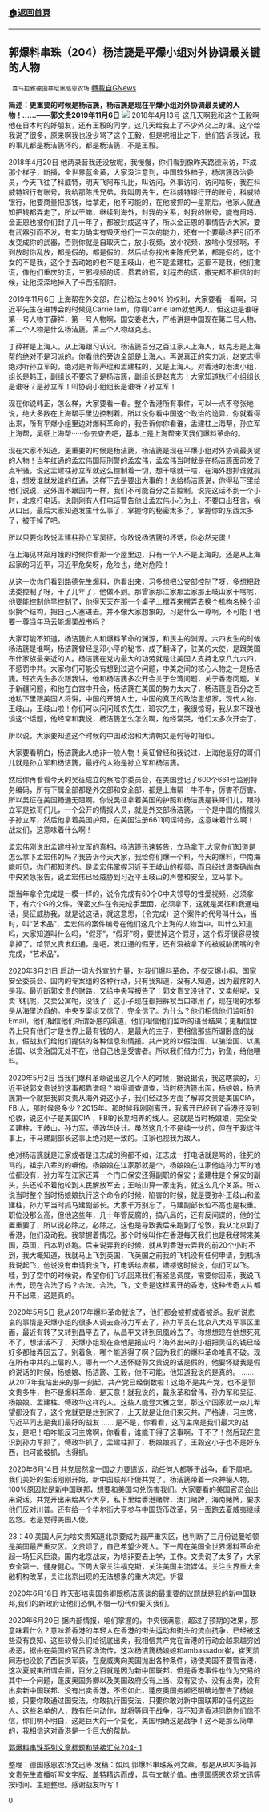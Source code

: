 ###  [:house:返回首頁](https://github.com/ourhimalayas/txt)
---

## 郭爆料串珠（204）杨洁篪是平爆小组对外协调最关键的人物
` 喜马拉雅德国慕尼黑感恩农场` [轉載自GNews](https://gnews.org/zh-hans/995333/)

**简述：更重要的时候是杨洁篪，杨洁篪是现在平爆小组对外协调最关键的人物！……——郭文贵2019年11月6日**
![]()![](https://gnews.org/wp-content/uploads/2021/03/image1-21.jpg)
2018年4月13号
这几天啊我和这个王毅啊他在日本时的好朋友，还有王毅的同学，这几天给我上了不少外交上的课。这个给我说了很多，原来啊我也没少骂了这个王毅，但是呢相比之下，他们告诉我说，我的事儿都是杨洁篪坏的，都是杨洁篪，不是王毅。

2018年4月20日
他两录音我还没放呢，我慢慢，你们看到像昨天路德采访，吓成那个样子，断播，全世界蓝金黄，大家没注意到，中国软外柿子，杨洁篪政治委员，今天飞往了科威特，明天飞阿布扎比，叫访问，外事访问，访问啥呀，我在科威特银行有账号，我给那陈氏兄弟，我叫周先生，在科威特银行开的账号，科威特银行，他要商量把那钱，给拿走，他不可能的，在他被抓的一星期后，他家人就通知把钱都弄走了，所以干嘛，继续到海外，封我的关系，封我的账号，能有用吗，金正恩也被你们封了几十年了，都被封成这样了，所以金正恩的事情告诉大家，要有武器引而不发，有实力确实有毁灭他们一百次的能力，还有一个要最终把引而不发变成你的武器，否则你就是自取灭亡，放小视频，放小视频，放啥小视频啊，不到放时你乱放，都是假的，都是假的，然后给你找出来陈氏兄弟，都是假的，这个女的不是我，这个手去动她的也不是王岐山，也不是孟建柱，这都不是我，他们撒谎，像他们重庆的谎，三邪视频的谎，贯君的谎，刘程杰的谎，撒完都不相信的时候，让他深深地掉入了卡西拓陷阱。

2019年11月6日
上海帮在外交部，在公检法占90% 的权利，大家要看一看啊，习近平先生在进博会的时候见Carrie lam，你看Carrie lam就他两人，但这边是谁呀第一号人物丁薛祥，第一号人物啊，国安委老大，严格讲是中国现在第二号人物。第二个人物是什么杨洁篪，第三个人物赵克志。

丁薛祥是上海人，从上海跟习认识，杨洁篪百分之百江家人上海人，赵克志是上海帮的绝对不是习派的。你看他的旁边全部是上海人。再说真正的实力派，赵克志得绝对听孙立军的，绝对是听郭声琨和孟建柱的，又是上海人。对香港的港澳小组，组长是韩正，副组长不要忘了是杨洁篪，副组长是赵克志！大家知道执行小组组长是谁呀？是孙立军！叫协调小组组长是谁呀？孙立军！

现在你说韩正，怎么样，大家要看一看。整个香港所有事件，可以一点不夸张地说，绝大多数在上海帮手里边控制着。所以说你看中国这个政治的诡异，你就看得出来，所有平爆小组里边对爆料革命的，我告诉你你看谁，孟建柱上海帮，孙立军上海帮，吴征上海帮······你去查去吧，基本上是上海帮来灭我们爆料革命的。

现在大家不知道，更重要的时候是杨洁篪，杨洁篪是现在平爆小组对外协调最关键的人物！当年红通的孟宏伟国际刑警的孟宏伟，孟宏伟当时就是在杨洁篪面前发了点牢骚，说这孟建柱孙立军就这么控制着一切，想干啥就干啥，在海外想抓谁就抓谁，想发谁就发谁的红通，这样下去是要出大事的！说给杨洁篪说，你得私下里给他们说说，这外国不跟国内一样，我们不可能百分之百控制。说完这话不到一个小时，北京打电话。说刚刚有人打电话警告他让孟宏伟小心为上，不要口出狂言，祸从口出。最后大家知道发生什么事了，掌握你的秘密太多了，掌握你的东西太多了，被干掉了吧。

所以只要你敢说孟建柱孙立军吴征，你敢说杨洁篪的坏话，你必然完蛋！

在上海见林郑月娥的时候你看那一个屋里边，只有一个人不是上海的，还是从上海起家的习近平，习近平危矣呀，危险也，绝对危险！

从这一次你们看到路德先生爆料，你看出来，习多想把公安部控制了呀，多想把政法委控制了呀，干了几年了，他做不到。那曾家那江家那孟家那王岐山家干啥呢，他要能控制他早控制了，他得天天在那一个桌子上摆弄来摆弄去换个机构名换个组织换个结构，把自己人塞进去。并不像大家想象的，习是什么一尊啊，不可能！他要一尊当年马云能爆栗战书吗？

大家可能不知道，杨洁篪此人和爆料革命的渊源，和民主的渊源。六四发生的时候杨洁篪是谁啊，杨洁篪曾经是邓小平的秘书，成了翻译了，驻美的大使，是跟美国布什家族最亲近的人。杨洁篪在党内最大的功劳就是让美国人支持北京八九六四，不惩罚中共。大家你们可能没有想到过这个问题，中美之间的核心人物之一是杨洁篪。班农先生多次跟我讲，他和杨洁篪多次开会关于台湾问题，关于香港问题，关于新疆问题，和他在白宫中开会，杨洁篪在美国的势力太大了，杨洁篪是百分之百地私下里跟美国人将讲，中国的开明人士，中国的真正的政治思想家，现代人物，王岐山，王岐山啦！你们可以问问班农先生，班农先生，我很惊讶，我从来不跟他谈这个话题，他经常和我说，杨洁篪怎么怎么啊，他经常哭，他们太多次开会了。

所以说，大家要知道这个时候的中国政治和大清朝又是何等的相似。

大家要看明白，杨洁篪此人绝非一般人物！吴征曾经和我说过，上海他最好的哥们儿就是孙立军和杨洁篪，最好的人物是孙立军和杨洁篪。

然后你再看看今天的吴征成立的察哈尔委员会，在美国登记了600个661号监别特务编码，所有下属全部都是外交部和安全部，都是上海帮！牛不牛，厉害不厉害。所以吴征在美国畅通无阻啊。你说吴征拿着美国的护照和杨洁篪是铁哥们儿，跟孙立军是铁哥们儿，一个公开的情报人员，就是外交部杨洁篪，一个是中国的情报头子孙立军，然后他拿着美国护照，在美国注册6611间谍特务，这意味着什么啊！战友们，这意味着什么啊！

孟宏伟刚说出孟建柱孙立军的真相，杨洁篪迅速转告，立马拿下.大家你们知道是怎么拿下孟宏伟的吗？我告诉今天大家，我给你们爆一个料，今天的爆料，中南海能听见，你们都知道的。是孟宏伟掌握习近平王岐山的视频，而且经过调查确凿向中央紧急报告，说孟宏伟已经威胁到习近平王岐山的声誉和安全，立马拿下。

跟当年拿令完成是一模一样的，说令完成有60个G中央领导的性爱视频，必须拿下，有六个G的文件，保密文件在令完成手里面，必须拿下，这就是吴征和我通电话，吴征威胁我，就是说这话，就这意思，（令完成）这个案件的代号叫什么，当时，叫“艺术品”，孟宏伟的案件编号在他们这几个上海的人物当中，叫什么知道吗，大家知道叫什么吗，“假牙”，“假牙”呀，要拔掉这个假牙，这个假牙很容易被拿掉了。给郭文贵发红通，是吧，发红通的假牙，还有没被拿下的被威胁闭嘴的令完成，“艺术品”。

2020年3月21日
启动一切大外宣的力量，对我们爆料革命，不仅灭爆小组、国家安全委员会、国内的专案组的各种行动，只有我知道，没有人知道，因为最疼的人是我。最近断郭文贵的财路，又给中央写报告了：郭文贵又没钱了，又卖船呢，又卖飞机呢，又卖公寓呢，没钱了；这小子现在都把裤衩当口罩用了，现在喝的水都是从海里边舀的。中央专案组又信了，完全信了。为什么？他们相信他们监听的Email，他们相信他们所谓卧底的渠道，他们相信他们监听的语音结果；更相信世界上只有他们才是世界上最有钱的人，是最大的主子，更相信那些所谓卧底的战友，假战友们给他们提供的各种信息和情报。共产党的以假治国、以骗治国、以黑治国、以贪治国无处不在，他自己也是受害者。所以我们借力打力，钓鱼，给他喂料。

2020年5月2日
当我们爆料革命说出这几个人的时候，据说据说，我这瞎蒙的，习近平说郭文贵说的这事都靠谱吗？咱得调查调查，当时杨洁篪出面，杨娘娘，杨洁篪第一个就把我郭文贵从海外说这小子，我们经过多方面了解郭文贵是美国CIA，FBI人，那时候是多少？2015年。那时候我刚刚离开，我离开已经到了香港还没到伦敦，说这小子是美国CIA ，FBI的长期培养的线人。这就是当时杨娘娘，完全受孟建柱，王岐山，孙力军，傅政华设计。虽然这几个不是纯一伙的，但在干我这件事上，干马建副部长这事上绝对是一致的。江家也视我为敌人。

绝对杨洁篪就是江家或者是江志成的狗都不如，江志成一打电话就是骂的，往死的骂的，祖宗八辈的的噘他，杨娘娘在江家那就是个，杨娘娘在江家他连孙力军的地位都没有，孙力军在江家还算一个门口保安还得副职的保安；孟建柱是个保安的副头，头还轮不着他轮到人民解放军去；王岐山算一家走狗，就这么几个关系。所以说当时整个当时杨娘娘执行这个命令的时候，陷害的时候，就是要弥补王岐山和孟建柱，孙力军当时抓马建副部长。大家千万别忘了，马建副部长位不高也是权重。职位没那么高，但他这些年，几十年管反腐的，搞八局的，还有反间谍的，他的位置重要了，所以说必除之，必除之。这也是导致我后来跑到了伦敦，我从北京到了香港，他们没动我。我掌握着情况，那个时候叫作在香港每天我们也是我经常来美国，英国，日本到处跑。后来说弄我的时候，就从到香港去弄我的前20个小时不到，我大概知道，我就马上飞到英国，飞英国之前我的飞机没有任何申请，到机场我说起飞，他说没有申请我说飞，打电话给塔楼，塔楼这时候说，你们可以飞。哇，到了空中的时候说，希望你们飞机回来我们有紧急调度，需要你回来，我说飞出去，现在合法了吗？合法。合法，飞，文贵是这样离开的香港，这种传奇大片都开不出来，这是真的。

2020年5月5日
我从2017年爆料革命就说了，他们都会被抓或者被杀。我听说悲哀的事情是灭爆小组的很多人调去查孙力军去了，孙力军关在北京八大处军事区里面，最近有转了又转到昌平去了，从昌平又转到凤凰岭去了。你想想现在他想死死不了，想活活不了，灭爆小组现在查他是报应吗？海外出来的小组把吴征的钱已经好多都给弄回去了。别着急，哪个能逃得了啊？因为我们的爆料革命唯真不破。现在所有中共的上层的人，哪有一个人还怀疑郭文贵说的话是假的，他要怀疑我是假的说话的时候，杨娘娘、杨洁篪、王毅，他不可能，他知道我说的是真的。
……
从2017年我站出来的那一刻起，共产党已经倒数啦！这绝不是共产党，也不是郭文贵多牛，也不是爆料革命，是天意！就我说的，戴永革和曾伟、孙力军和吴征、杨娘娘、孟建柱、傅政华这样的人，这些人能登大雅之堂，那这个国家就一点儿希望都没有了，这个党就更是烂到家了，上天就是让他们来灭共。严格讲，习主席，习近平同志是我们最好的战友
……
是不是，你看看，这习主席是我们最大的战友，是吧！咱咋能反习主席啊，你看看，谁能干得了这事啊，干不了！然后现在意识到孙力军抓了，傅政华抓了，孟建柱抓了，杨娘娘抓了，王毅这小子也不是好东西，也可能被抓，也得抓。

2020年6月14日
共党居然拿一国之力要遣返，动任何人都等于战争，看下周吧。我们美好的生活刚刚开始，新中国联邦吓傻共党了。杨洁篪带着一众神秘人物，100%原因就是新中国联邦，想要和美国勾兑伤害我们。大家要看的美国官员会出来说话。共党开出来给某个大亨，私下里给香港赌牌，澳门赌牌，海南赌牌，要求他们反对川普。还有给一个华尔街大亨参与中国货币改革，另一面跑去夏威夷继续忽悠。老是觉得美国人傻。

23：40 美国人问为啥文贵知道北京要成为最严重灾区，也判断了三月份说曼哈顿是美国最严重灾区。文贵烦了，自己希望少死人。下一周在美国全世界爆料革命掀起一场狂风巨浪。国内北京战友，为啥非要去上学，工作。文贵说了太多了，大家安全第一。健身健心。下周大家关注福克斯，关注美国主流媒体。关注世界重大金融机构改革，关注北京出现的无法想象的重大决定。祈福

2020年6月18日
昨天彭培奥国务卿跟杨洁篪谈的最重要的议题就是我的新中国联邦,我们的新政府让他们恐惧,不惜一切代价要灭我们。

2020年6月20日
据内部情报，咱们掌握的，中央很满意，超过了预期的效果，那意味着什么？意味着香港的年轻人在香港的街头运动和街头的流血抗争，已经被这些没有良知、这些软骨头们给彻底出卖，我相信共产党在香港的行动会越来越穷凶极恶，据由在美国的官员官场流传，这次杨洁篪杨娘娘和ambassador崔，崔天凯同志也没脱了西装换军装，在夏威夷向美国抛出各种条件，诱使美国不要管香港，这次夏威夷所谓会面，百分之百就是因为新中国联邦，但是香港事件也作为交易的其中一个问题，蓬皮奥国务卿以及美国政府没有上当、没有妥协、没有出卖，没有出卖新中国联邦、没有出卖香港，不但如此，蓬皮奥国务卿还明确地警告了杨娘娘，只要你敢通过国安法，你敢执行国安法，只要你敢对新中国联邦的任何这些人、这些名单的人，敢有任何动作，就将等同于战争，我不知道香港同胞你们信不信，你们明不明白，这是巨大的一个变化，美国明确这是战争！这不是那么简单的，我相信这对香港是一个巨大的帮助。

[郭爆料串珠系列文章标题和链接汇总204- 1](https://gnews.org/zh-hans/888831/)

整理：德国感恩农场文迅等
发稿：如风
郭爆料串珠系列文章，都是从800多篇郭文贵先生直播听写文字版、盖特精选而成，具有文献价值。由德国感恩农场文迅等按时间、主题整理。感谢战友听写！

0
